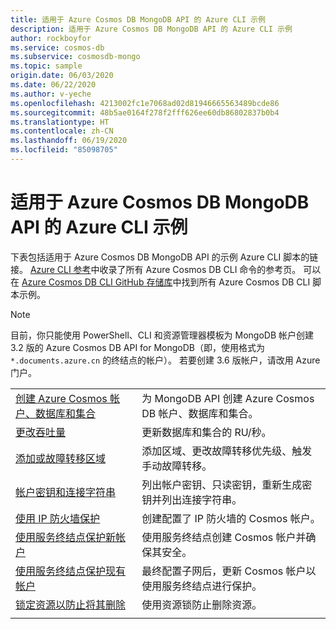 ```yaml
---
title: 适用于 Azure Cosmos DB MongoDB API 的 Azure CLI 示例
description: 适用于 Azure Cosmos DB MongoDB API 的 Azure CLI 示例
author: rockboyfor
ms.service: cosmos-db
ms.subservice: cosmosdb-mongo
ms.topic: sample
origin.date: 06/03/2020
ms.date: 06/22/2020
ms.author: v-yeche
ms.openlocfilehash: 4213002fc1e7068ad02d81946665563489bcde86
ms.sourcegitcommit: 48b5ae0164f278f2fff626ee60db86802837b0b4
ms.translationtype: HT
ms.contentlocale: zh-CN
ms.lasthandoff: 06/19/2020
ms.locfileid: "85098705"
---
```

# <a name="azure-cli-samples-for-azure-cosmos-db-mongodb-api"></a>适用于 Azure Cosmos DB MongoDB API 的 Azure CLI 示例

下表包括适用于 Azure Cosmos DB MongoDB API 的示例 Azure CLI 脚本的链接。 [Azure CLI 参考](https://docs.azure.cn/cli/cosmosdb?view=azure-cli-latest)中收录了所有 Azure Cosmos DB CLI 命令的参考页。 可以在 [Azure Cosmos DB CLI GitHub 存储库](https://github.com/Azure-Samples/azure-cli-samples/tree/master/cosmosdb)中找到所有 Azure Cosmos DB CLI 脚本示例。

> [!NOTE]
> 目前，你只能使用 PowerShell、CLI 和资源管理器模板为 MongoDB 帐户创建 3.2 版的 Azure Cosmos DB API for MongoDB（即，使用格式为 `*.documents.azure.cn` 的终结点的帐户）。 若要创建 3.6 版帐户，请改用 Azure 门户。

| |  |
|---|---|
| [创建 Azure Cosmos 帐户、数据库和集合](scripts/cli/mongodb/create.md?toc=%2fcli%2ftoc.json)| 为 MongoDB API 创建 Azure Cosmos DB 帐户、数据库和集合。 |
| [更改吞吐量](scripts/cli/mongodb/throughput.md?toc=%2fcli%2ftoc.json) | 更新数据库和集合的 RU/秒。|
| [添加或故障转移区域](scripts/cli/common/regions.md?toc=%2fcli%2ftoc.json) | 添加区域、更改故障转移优先级、触发手动故障转移。|
| [帐户密钥和连接字符串](scripts/cli/common/keys.md?toc=%2fcli%2ftoc.json) | 列出帐户密钥、只读密钥，重新生成密钥并列出连接字符串。|
| [使用 IP 防火墙保护](scripts/cli/common/ipfirewall.md?toc=%2fcli%2ftoc.json)| 创建配置了 IP 防火墙的 Cosmos 帐户。|
| [使用服务终结点保护新帐户](scripts/cli/common/service-endpoints.md?toc=%2fcli%2ftoc.json)| 使用服务终结点创建 Cosmos 帐户并确保其安全。|
| [使用服务终结点保护现有帐户](scripts/cli/common/service-endpoints-ignore-missing-vnet.md?toc=%2fcli%2ftoc.json)| 最终配置子网后，更新 Cosmos 帐户以使用服务终结点进行保护。|
| [锁定资源以防止将其删除](scripts/cli/mongodb/lock.md?toc=%2fcli%2ftoc.json)| 使用资源锁防止删除资源。|
|||

<!-- Update_Description: update meta properties, wording update, update link -->